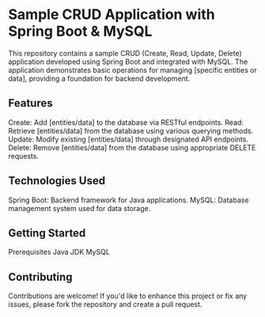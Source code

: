 # Sample CRUD Application with Spring Boot & MySQL

This repository contains a sample CRUD (Create, Read, Update, Delete) application developed using Spring Boot and integrated with MySQL. The application demonstrates basic operations for managing [specific entities or data], providing a foundation for backend development.

## Features

Create: Add [entities/data] to the database via RESTful endpoints.
Read: Retrieve [entities/data] from the database using various querying methods.
Update: Modify existing [entities/data] through designated API endpoints.
Delete: Remove [entities/data] from the database using appropriate DELETE requests.

## Technologies Used

Spring Boot: Backend framework for Java applications.
MySQL: Database management system used for data storage.

## Getting Started
Prerequisites
Java JDK
MySQL

## Contributing
Contributions are welcome! If you'd like to enhance this project or fix any issues, please fork the repository and create a pull request.

